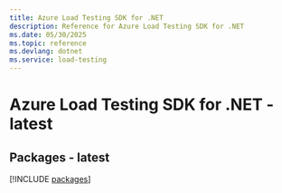 ```yaml
---
title: Azure Load Testing SDK for .NET
description: Reference for Azure Load Testing SDK for .NET
ms.date: 05/30/2025
ms.topic: reference
ms.devlang: dotnet
ms.service: load-testing
---
```

# Azure Load Testing SDK for .NET - latest
## Packages - latest
[!INCLUDE [packages](load-testing-index.md)]